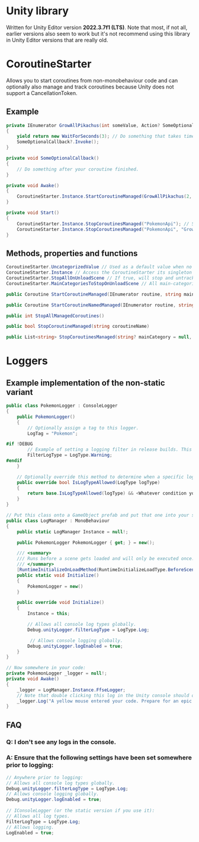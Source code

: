 # Unity library

Written for Unity Editor version **2022.3.7f1 (LTS)**. Note that most, if not all, earlier versions also seem to work but it's not recommend using this library in Unity Editor versions that are really old.

# CoroutineStarter

Allows you to start coroutines from non-monobehaviour code and can optionally also manage and track coroutines because Unity does not support a CancellationToken.

## Example

```c#
private IEnumerator GrowAllPikachus(int someValue, Action? SomeOptionalCallback)
{
	yield return new WaitForSeconds(3); // Do something that takes time.
    SomeOptionalCallback?.Invoke();
}

private void SomeOptionalCallback()
{
    // Do something after your coroutine finished.
}

private void Awake()
{
	CoroutineStarter.Instance.StartCoroutineManaged(GrowAllPikachus(2, SomeOptionalCallback), "PokemonApi", "Growing");
}

private void Start()
{
	CoroutineStarter.Instance.StopCoroutinesManaged("PokemonApi"); // Stops all coroutines in the "PokemonApi" main category.
	CoroutineStarter.Instance.StopCoroutinesManaged("PokemonApi", "Growing"); // Stops all coroutines in the "PokemonApi" main-category that also are located in the "Growing sub-category".
}
```

## Methods, properties and functions

```c#
CoroutineStarter.UncategorizedValue // Used as a default value when no main- or sub-category is specified.
CoroutineStarter.Instance // Access the CoroutineStarter its singleton instance.    
CoroutineStarter.StopAllOnUnloadScene // If true, will stop and untrack all coroutiness when the scene is being unloaded. Defaults to false.
CoroutineStarter.MainCategoriesToStopOnUnloadScene // All main-categories to stop and untrack when the scene is being unloaded. Defaults to none.

public Coroutine StartCoroutineManaged(IEnumerator routine, string mainCategory = UncategorizedValue, string subCategory = UncategorizedValue, params string[] tags)

public Coroutine StartCoroutineNamedManaged(IEnumerator routine, string? coroutineName = null, string mainCategory = UncategorizedValue, string subCategory = UncategorizedValue, bool stopExisting = true, params string[] tags)

public int StopAllManagedCoroutines()

public bool StopCoroutineManaged(string coroutineName)

public List<string> StopCoroutinesManaged(string? mainCategory = null, string? subCategory = null, List<string>? tags = null)
```



# Loggers

## Example implementation of the non-static variant

```c#
public class PokemonLogger : ConsoleLogger
{
    public PokemonLogger()
    {
        // Optionally assign a tag to this logger.
        LogTag = "Pokemon";

#if !DEBUG
        // Example of setting a logging filter in release builds. This is optional.
        FilterLogType = LogType.Warning;
#endif
    }

    // Optionally override this method to determine when a specific logger should be allowed to log.
    public override bool IsLogTypeAllowed(LogType logType)
    {
        return base.IsLogTypeAllowed(logType) && <Whatever condition you want>;
    }
}

// Put this class onto a GameObject prefab and put that one into your special Unity's "Resources" folder.
public class LogManager : MonoBehaviour
{
	public static LogManager Instance = null!;

	public PokemonLogger PokemonLogger { get; } = new();

	/// <summary>
	/// Runs before a scene gets loaded and will only be executed once.
	/// </summary>
	[RuntimeInitializeOnLoadMethod(RuntimeInitializeLoadType.BeforeSceneLoad)]
	public static void Initialize()
	{
		PokemonLogger = new()
	}

	public override void Initialize()
	{
		Instance = this;

		// Allows all console log types globally.
		Debug.unityLogger.filterLogType = LogType.Log;

         // Allows console logging globally.
		Debug.unityLogger.logEnabled = true;
	}
}

// Now somewhere in your code:
private PokemonLogger _logger = null!;
private void Awake()
{
	_logger = LogManager.Instance.FfseLogger;
    // Note that double clicking this log in the Unity console should open the below line in your IDE as well.
	_logger.Log("A yellow mouse entered your code. Prepare for an epic battle!")
}
```



## FAQ

### Q: I don't see any logs in the console.

### A: Ensure that the following settings have been set somewhere prior to logging:

```c#
// Anywhere prior to logging:
// Allows all console log types globally.
Debug.unityLogger.filterLogType = LogType.Log;
// Allows console logging globally.
Debug.unityLogger.logEnabled = true;
    
// IConsoleLogger (or the static version if you use it):
// Allows all log types.
FilterLogType = LogType.Log;
// Allows logging.
LogEnabled = true;
```
